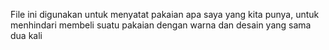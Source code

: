 File ini digunakan untuk menyatat pakaian apa saya yang kita punya, untuk menhindari membeli suatu pakaian dengan warna dan desain yang sama dua kali
